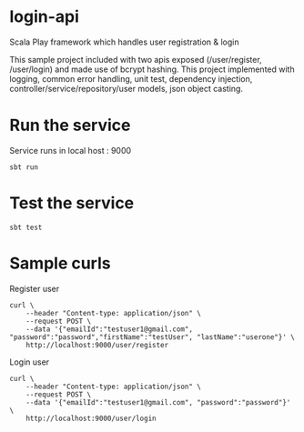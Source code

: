 # login-api
Scala Play framework which handles user registration &amp; login

This sample project included with two apis exposed (/user/register, /user/login) 
and made use of bcrypt hashing. This project implemented with logging, common error handling, unit test, dependency injection, controller/service/repository/user models, json object casting.

# Run the service

Service runs in local host : 9000

````
sbt run
````

# Test the service

````
sbt test
````

# Sample curls

Register user
````
curl \
    --header "Content-type: application/json" \
    --request POST \
    --data '{"emailId":"testuser1@gmail.com", "password":"password","firstName":"testUser", "lastName":"userone"}' \
    http://localhost:9000/user/register
````

Login user
````
curl \
    --header "Content-type: application/json" \
    --request POST \
    --data '{"emailId":"testuser1@gmail.com", "password":"password"}' \
    http://localhost:9000/user/login
````
